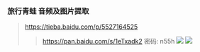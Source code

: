 ### 旅行青蛙 音频及图片提取
>https://tieba.baidu.com/p/5527164525
>>https://pan.baidu.com/s/1eTxadk2 密码: n55h
![](https://github.com/6S9/c/blob/master/a/你他吗不会百度吗_IMG_0950.JPG)
![](https://github.com/6S9/c/blob/master/a/你他吗不会百度吗_IMG_0951.PNG)
